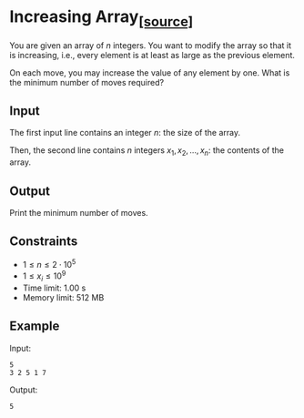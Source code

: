# Increasing Array<sub>[[source]](https://cses.fi/problemset/task/1094)</sub>

You are given an array of $n$ integers. You want to modify the array so that it is increasing, i.e., every element is at least as large as the previous element.

On each move, you may increase the value of any element by one. What is the minimum number of moves required?

## Input

The first input line contains an integer $n$: the size of the array.

Then, the second line contains $n$ integers $x_1,x_2,\ldots,x_n$: the contents of the array.

## Output

Print the minimum number of moves.

## Constraints

- $1 \le n \le 2 \cdot 10^5$
- $1 \le x_i \le 10^9$
- Time limit: 1.00 s
- Memory limit: 512 MB

## Example

Input:

    5
    3 2 5 1 7

Output:

    5
